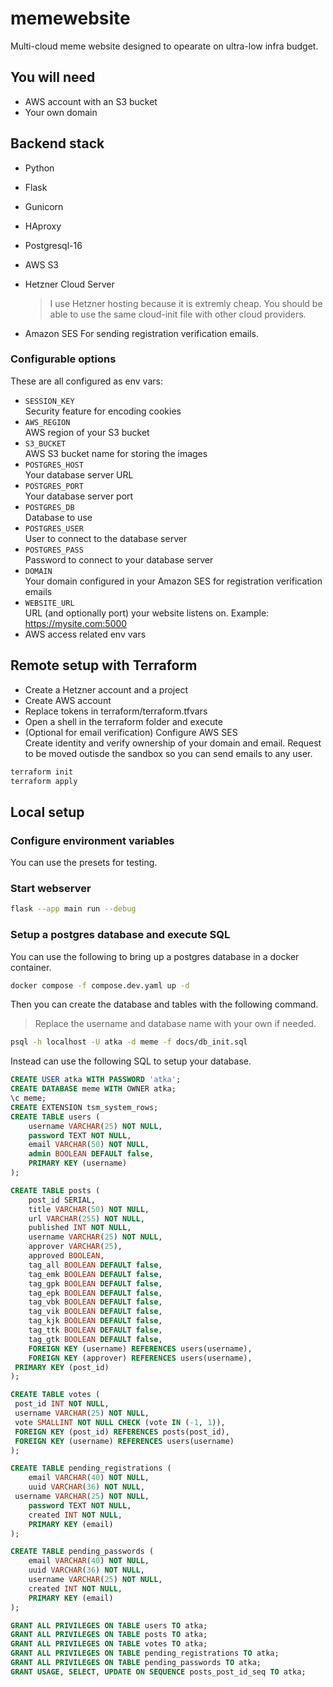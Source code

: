 # memewebsite

Multi-cloud meme website designed to opearate on ultra-low infra budget.

## You will need

- AWS account with an S3 bucket
- Your own domain

## Backend stack

- Python
- Flask
- Gunicorn
- HAproxy
- Postgresql-16
- AWS S3
- Hetzner Cloud Server

    > I use Hetzner hosting because it is extremly cheap. You should be able to use the same cloud-init file with other cloud providers.

- Amazon SES
For sending registration verification emails.

### Configurable options

These are all configured as env vars:

- `SESSION_KEY`\
  Security feature for encoding cookies
- `AWS_REGION`\
  AWS region of your S3 bucket
- `S3_BUCKET`\
  AWS S3 bucket name for storing the images
- `POSTGRES_HOST`\
  Your database server URL
- `POSTGRES_PORT`\
  Your database server port
- `POSTGRES_DB`\
  Database to use
- `POSTGRES_USER`\
  User to connect to the database server
- `POSTGRES_PASS`\
  Password to connect to your database server
- `DOMAIN`\
  Your domain configured in your Amazon SES for registration verification emails
- `WEBSITE_URL`\
  URL (and optionally port) your website listens on. Example: <https://mysite.com:5000>
- AWS access related env vars

## Remote setup with Terraform

- Create a Hetzner account and a project
- Create AWS account
- Replace tokens in terraform/terraform.tfvars
- Open a shell in the terraform folder and execute
- (Optional for email verification) Configure AWS SES\
Create identity and verify ownership of your domain and email. Request to be moved outisde the sandbox so you can send emails to any user.

```bash
terraform init
terraform apply
```

## Local setup

### Configure environment variables

You can use the presets for testing.

### Start webserver

```bash
flask --app main run --debug
```

### Setup a postgres database and execute SQL

You can use the following to bring up a postgres database in a docker container.

```bash
docker compose -f compose.dev.yaml up -d
```

Then you can create the database and tables with the following command.
> Replace the username and database name with your own if needed.

```bash
psql -h localhost -U atka -d meme -f docs/db_init.sql
```

Instead can use the following SQL to setup your database.

```sql
CREATE USER atka WITH PASSWORD 'atka';
CREATE DATABASE meme WITH OWNER atka;
\c meme;
CREATE EXTENSION tsm_system_rows;
CREATE TABLE users (
    username VARCHAR(25) NOT NULL,
    password TEXT NOT NULL,
    email VARCHAR(50) NOT NULL,
    admin BOOLEAN DEFAULT false,
    PRIMARY KEY (username)
);

CREATE TABLE posts (
    post_id SERIAL,
    title VARCHAR(50) NOT NULL,
    url VARCHAR(255) NOT NULL,
    published INT NOT NULL,
    username VARCHAR(25) NOT NULL,
    approver VARCHAR(25),
    approved BOOLEAN,
    tag_all BOOLEAN DEFAULT false,
    tag_emk BOOLEAN DEFAULT false,
    tag_gpk BOOLEAN DEFAULT false,
    tag_epk BOOLEAN DEFAULT false,
    tag_vbk BOOLEAN DEFAULT false,
    tag_vik BOOLEAN DEFAULT false,
    tag_kjk BOOLEAN DEFAULT false,
    tag_ttk BOOLEAN DEFAULT false,
    tag_gtk BOOLEAN DEFAULT false,
    FOREIGN KEY (username) REFERENCES users(username),
    FOREIGN KEY (approver) REFERENCES users(username),
 PRIMARY KEY (post_id)
);

CREATE TABLE votes (
 post_id INT NOT NULL,
 username VARCHAR(25) NOT NULL,
 vote SMALLINT NOT NULL CHECK (vote IN (-1, 1)),
 FOREIGN KEY (post_id) REFERENCES posts(post_id),
 FOREIGN KEY (username) REFERENCES users(username)
);

CREATE TABLE pending_registrations (
    email VARCHAR(40) NOT NULL,
    uuid VARCHAR(36) NOT NULL,
 username VARCHAR(25) NOT NULL,
    password TEXT NOT NULL,
    created INT NOT NULL,
    PRIMARY KEY (email)
);

CREATE TABLE pending_passwords (
    email VARCHAR(40) NOT NULL,
    uuid VARCHAR(36) NOT NULL,
    username VARCHAR(25) NOT NULL,
    created INT NOT NULL,
    PRIMARY KEY (email)
);

GRANT ALL PRIVILEGES ON TABLE users TO atka;
GRANT ALL PRIVILEGES ON TABLE posts TO atka;
GRANT ALL PRIVILEGES ON TABLE votes TO atka;
GRANT ALL PRIVILEGES ON TABLE pending_registrations TO atka;
GRANT ALL PRIVILEGES ON TABLE pending_passwords TO atka;
GRANT USAGE, SELECT, UPDATE ON SEQUENCE posts_post_id_seq TO atka;
```
